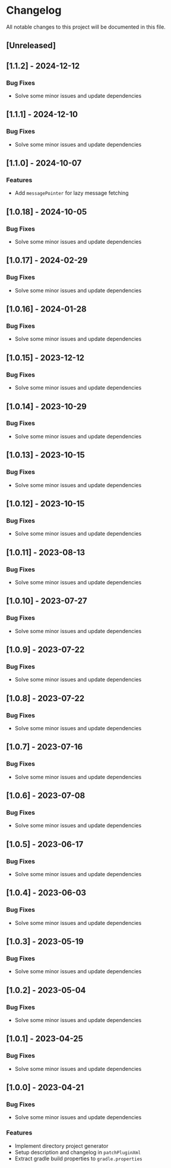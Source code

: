 # Changelog

All notable changes to this project will be documented in this file.

## [Unreleased]
## [1.1.2] - 2024-12-12

### Bug Fixes

- Solve some minor issues and update dependencies

## [1.1.1] - 2024-12-10

### Bug Fixes

- Solve some minor issues and update dependencies

## [1.1.0] - 2024-10-07

### Features

- Add `messagePointer` for lazy message fetching

## [1.0.18] - 2024-10-05

### Bug Fixes

- Solve some minor issues and update dependencies

## [1.0.17] - 2024-02-29

### Bug Fixes

- Solve some minor issues and update dependencies

## [1.0.16] - 2024-01-28

### Bug Fixes

- Solve some minor issues and update dependencies

## [1.0.15] - 2023-12-12

### Bug Fixes

- Solve some minor issues and update dependencies

## [1.0.14] - 2023-10-29

### Bug Fixes

- Solve some minor issues and update dependencies

## [1.0.13] - 2023-10-15

### Bug Fixes

- Solve some minor issues and update dependencies

## [1.0.12] - 2023-10-15

### Bug Fixes

- Solve some minor issues and update dependencies

## [1.0.11] - 2023-08-13

### Bug Fixes

- Solve some minor issues and update dependencies

## [1.0.10] - 2023-07-27

### Bug Fixes

- Solve some minor issues and update dependencies

## [1.0.9] - 2023-07-22

### Bug Fixes

- Solve some minor issues and update dependencies

## [1.0.8] - 2023-07-22

### Bug Fixes

- Solve some minor issues and update dependencies

## [1.0.7] - 2023-07-16

### Bug Fixes

- Solve some minor issues and update dependencies

## [1.0.6] - 2023-07-08

### Bug Fixes

- Solve some minor issues and update dependencies

## [1.0.5] - 2023-06-17

### Bug Fixes

- Solve some minor issues and update dependencies

## [1.0.4] - 2023-06-03

### Bug Fixes

- Solve some minor issues and update dependencies

## [1.0.3] - 2023-05-19

### Bug Fixes

- Solve some minor issues and update dependencies

## [1.0.2] - 2023-05-04

### Bug Fixes

- Solve some minor issues and update dependencies

## [1.0.1] - 2023-04-25

### Bug Fixes

- Solve some minor issues and update dependencies

## [1.0.0] - 2023-04-21

### Bug Fixes

- Solve some minor issues and update dependencies

### Features

- Implement directory project generator
- Setup description and changelog in `patchPluginXml`
- Extract gradle build properties to `gradle.properties`

<!-- generated by git-cliff -->
